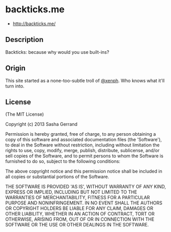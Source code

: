 backticks.me
============
* http://backticks.me/

Description
-----------
Backticks: because why would you use built-ins?

Origin
------
This site started as a none-too-subtle troll of [@xenph](https://github.com/xenph). Who knows what it'll turn into.

License
-------
(The MIT License)

Copyright (c) 2013 Sasha Gerrand

Permission is hereby granted, free of charge, to any person obtaining a copy of this software and associated documentation files (the 'Software'), to deal in the Software without restriction, including without limitation the rights to use, copy, modify, merge, publish, distribute, sublicense, and/or sell copies of the Software, and to permit persons to whom the Software is furnished to do so, subject to the following conditions:

The above copyright notice and this permission notice shall be included in all copies or substantial portions of the Software.

THE SOFTWARE IS PROVIDED 'AS IS', WITHOUT WARRANTY OF ANY KIND, EXPRESS OR IMPLIED, INCLUDING BUT NOT LIMITED TO THE WARRANTIES OF MERCHANTABILITY, FITNESS FOR A PARTICULAR PURPOSE AND NONINFRINGEMENT. IN NO EVENT SHALL THE AUTHORS OR COPYRIGHT HOLDERS BE LIABLE FOR ANY CLAIM, DAMAGES OR OTHER LIABILITY, WHETHER IN AN ACTION OF CONTRACT, TORT OR OTHERWISE, ARISING FROM, OUT OF OR IN CONNECTION WITH THE SOFTWARE OR THE USE OR OTHER DEALINGS IN THE SOFTWARE.
